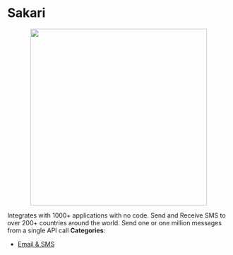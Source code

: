 # Sakari

<p align="center">
    <img width="400" src="https://raw.githubusercontent.com/awesome-apis/awesome-apis/apis/sakari/logo_256x256.png" />
</p>


Integrates with 1000+ applications with no code. Send and Receive SMS to over 200+ countries around the world.  Send one or one million messages from a single API call
**Categories**:

- [Email & SMS](https://github/awesome-apis/awesome-apis#email-and-sms)



